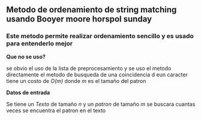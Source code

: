 ## Metodo de ordenamiento de string matching usando Booyer moore horspol sunday


### Este metodo permite realizar ordenamiento sencillo y es usado para entenderlo mejor



**Que no se uso?**


se obvio el uso de la lista de preprocesamiento  y se uso el metodo directamente el metodo de busqueda de una coincidencia d eun caracter tiene un costo de  *O(m)* donde *m* es el tamaño del patron


**Datos de entrada**


Se tiene un *Texto* de tamaño *n* y un *patron* de tamaño *m* se buscara cuantas veces se encuentra el patron en el texto